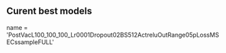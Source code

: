 ## Curent best models
name = 'PostVacL100_100_100_Lr0001Dropout02BS512ActreluOutRange05pLossMSECssampleFULL'